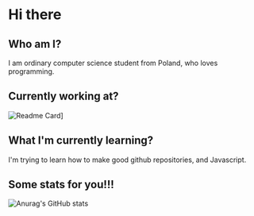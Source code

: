 # Hi there

## Who am I?
I am ordinary computer science student from Poland, who loves programming.

## Currently working at? 
![Readme Card](https://github-readme-stats.vercel.app/api/pin/?username=portalion&repo=Frontend-Mentor&theme=tokyonight)]

## What I'm currently learning?
I'm trying to learn how to make good github repositories, and Javascript.
<!--
**portalion/portalion** is a ✨ _special_ ✨ repository because its `README.md` (this file) appears on your GitHub profile.

Here are some ideas to get you started:

- 🔭 I’m currently working on ...
- 🌱 I’m currently learning ...
- 👯 I’m looking to collaborate on ...
- 🤔 I’m looking for help with ...
- 💬 Ask me about ...
- 📫 How to reach me: ...
- 😄 Pronouns: ...
- ⚡ Fun fact: ...
-->

## Some stats for you!!!
![Anurag's GitHub stats](https://github-readme-stats.vercel.app/api?username=portalion&theme=radical)
